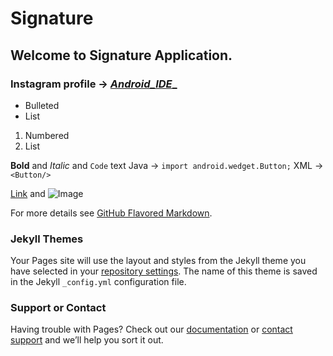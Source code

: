 # Signature
## Welcome to Signature Application.

### Instagram profile → [ _Android_IDE__ ](https://www.instagram.com/_android_ide__)







- Bulleted
- List

1. Numbered
2. List

**Bold** and _Italic_ and `Code` text
Java →
`import android.wedget.Button;`
XML →
`<Button/>`

[Link](https://github.com/ShivaShirsath/Android) and ![Image](logo_new.png)


For more details see [GitHub Flavored Markdown](https://guides.github.com/features/mastering-markdown/).

### Jekyll Themes

Your Pages site will use the layout and styles from the Jekyll theme you have selected in your [repository settings](https://github.com/ShivaShirsath/Android/settings). The name of this theme is saved in the Jekyll `_config.yml` configuration file.

### Support or Contact

Having trouble with Pages? Check out our [documentation](https://help.github.com/categories/github-pages-basics/) or [contact support](https://github.com/contact) and we’ll help you sort it out.
